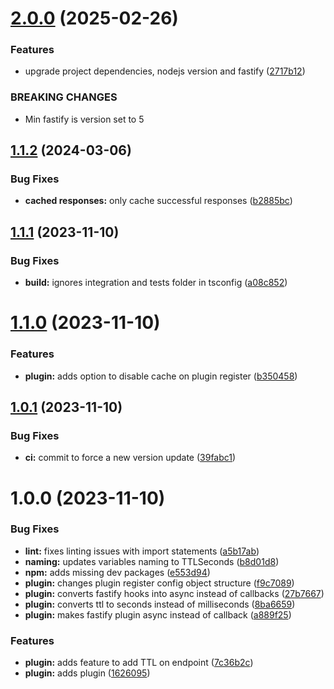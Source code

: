 # [2.0.0](https://github.com/blastorg/fastify-aws-dynamodb-cache/compare/v1.1.2...v2.0.0) (2025-02-26)


### Features

* upgrade project dependencies, nodejs version and fastify ([2717b12](https://github.com/blastorg/fastify-aws-dynamodb-cache/commit/2717b1270b08af025e3a373641920ce37bf2a954))


### BREAKING CHANGES

* Min fastify is version set to 5

## [1.1.2](https://github.com/blastorg/fastify-aws-dynamodb-cache/compare/v1.1.1...v1.1.2) (2024-03-06)


### Bug Fixes

* **cached responses:** only cache successful responses ([b2885bc](https://github.com/blastorg/fastify-aws-dynamodb-cache/commit/b2885bcb90bb4a61a8ed0f65fbcdbf1291985077))

## [1.1.1](https://github.com/blastorg/fastify-aws-dynamodb-cache/compare/v1.1.0...v1.1.1) (2023-11-10)


### Bug Fixes

* **build:** ignores integration and tests folder in tsconfig ([a08c852](https://github.com/blastorg/fastify-aws-dynamodb-cache/commit/a08c8525d76cdfdd5c87455886451ee54f12b5f1))

# [1.1.0](https://github.com/blastorg/fastify-aws-dynamodb-cache/compare/v1.0.1...v1.1.0) (2023-11-10)


### Features

* **plugin:** adds option to disable cache on plugin register ([b350458](https://github.com/blastorg/fastify-aws-dynamodb-cache/commit/b350458053980041178bc04b24cb491f7ce13928))

## [1.0.1](https://github.com/blastorg/fastify-aws-dynamodb-cache/compare/v1.0.0...v1.0.1) (2023-11-10)


### Bug Fixes

* **ci:** commit to force a new version update ([39fabc1](https://github.com/blastorg/fastify-aws-dynamodb-cache/commit/39fabc1385455cf3008841064d1f22c259056312))

# 1.0.0 (2023-11-10)


### Bug Fixes

* **lint:** fixes linting issues with import statements ([a5b17ab](https://github.com/blastorg/fastify-aws-dynamodb-cache/commit/a5b17ab12bafbdbd1b54f69f09986c8c86591411))
* **naming:** updates variables naming to TTLSeconds ([b8d01d8](https://github.com/blastorg/fastify-aws-dynamodb-cache/commit/b8d01d85ae96b059dc40cfed9388f0dcf67f3a71))
* **npm:** adds missing dev packages ([e553d94](https://github.com/blastorg/fastify-aws-dynamodb-cache/commit/e553d948aff2e2ad69b995d80c9a6faaab115c8d))
* **plugin:** changes plugin register config object structure ([f9c7089](https://github.com/blastorg/fastify-aws-dynamodb-cache/commit/f9c7089bc7855bdc9bc2f620e9f8013783e29681))
* **plugin:** converts fastify hooks into async instead of callbacks ([27b7667](https://github.com/blastorg/fastify-aws-dynamodb-cache/commit/27b76670f89db19b3bc897310ec878d863cf55ad))
* **plugin:** converts ttl to seconds instead of milliseconds ([8ba6659](https://github.com/blastorg/fastify-aws-dynamodb-cache/commit/8ba66590a53ff1aac2ff47a91a6651c81c150612))
* **plugin:** makes fastify plugin async instead of callback ([a889f25](https://github.com/blastorg/fastify-aws-dynamodb-cache/commit/a889f250cc02fd14f28cbd3dd348adebb3265065))


### Features

* **plugin:** adds feature to add TTL on endpoint ([7c36b2c](https://github.com/blastorg/fastify-aws-dynamodb-cache/commit/7c36b2ce187df4cdf02f74d25a856e192b58d827))
* **plugin:** adds plugin ([1626095](https://github.com/blastorg/fastify-aws-dynamodb-cache/commit/1626095b8c1c7de8dc45f7eb29da9f949a3e3ee9))
